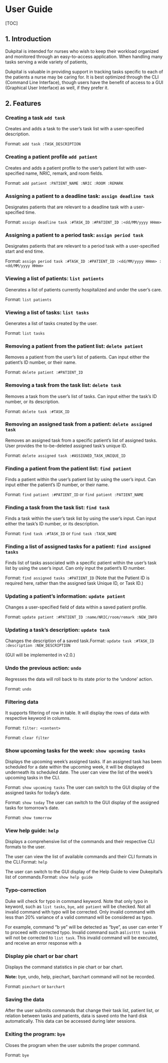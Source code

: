 # User Guide

[TOC]

## 1. Introduction

Dukpital is intended for nurses who wish to keep their workload organized and monitored through an easy-to-access application. When handling many tasks serving a wide variety of patients, 

Dukpital is valuable in providing support in tracking tasks specific to each of the patients a nurse may be caring for. It is best optimized through the CLI (Command Line Interface), though users have the benefit of access to a GUI (Graphical User Interface) as well, if they prefer it.

## 2. Features

### Creating a task `add task`

Creates and adds a task to the user’s task list with a user-specified description.

Format: `add task :TASK_DESCRIPTION`

### Creating a patient profile `add patient`

Creates and adds a patient profile to the user’s patient list with user-specified name, NRIC, remark, and room fields.

Format: `add patient :PATIENT_NAME :NRIC :ROOM :REMARK`

### Assigning a patient to a deadline task: `assign deadline task`

Designates patients that are relevant to a deadline task with a user-specified time.

Format: `assign deadline task :#TASK_ID :#PATIENT_ID :<dd/MM/yyyy HHmm> `

### Assigning a patient to a period task: `assign period task`

Designates patients that are relevant to a period task with a user-specified start and end time.

Format: `assign period task :#TASK_ID :#PATIENT_ID :<dd/MM/yyyy HHmm> :<dd/MM/yyyy HHmm>`

### Viewing a list of patients: `list patients` 

Generates a list of patients currently hospitalized and under the user’s care.

Format: `list patients`

### Viewing a list of tasks: `list tasks`

Generates a list of tasks created by the user.

Format: `list tasks`

### Removing a patient from the patient list: `delete patient`

Removes a patient from the user’s list of patients. Can input either the patient’s ID number, or their name.

Format: `delete patient :#PATIENT_ID`

### Removing a task from the task list: `delete task`

Removes a task from the user’s list of tasks. Can input either the task’s ID number, or its description.

Format: `delete task :#TASK_ID`

### Removing an assigned task from a patient: `delete assigned task`

Removes an assigned task from a specific patient’s list of assigned tasks. User provides the to-be-deleted assigned task’s unique ID.

Format: `delete assigned task :#ASSIGNED_TASK_UNIQUE_ID`

### Finding a patient from the patient list: `find patient`

Finds a patient within the user’s patient list by using the user’s input. Can input either the patient’s ID number, or their name.

Format: `find patient :#PATIENT_ID` or `find patient :PATIENT_NAME`

### Finding a task from the task list: `find task`

Finds a task within the user’s task list by using the user’s input. Can input either the task’s ID number, or its description.

Format: `find task :#TASK_ID` or `find task :TASK_NAME`

### Finding a list of assigned tasks for a patient: `find assigned tasks`

Finds list of tasks associated with a specific patient within the user’s task list by using the user’s input. Can only input the patient’s ID number.

Format: `find assigned tasks :#PATIENT_ID` (Note that the Patient ID is required here, rather than the assigned task Unique ID, or Task ID.)

### Updating a patient’s information: `update patient`

Changes a user-specified field of data within a saved patient profile.

Format: `update patient :#PATIENT_ID :name/NRIC/room/remark :NEW_INFO`

### Updating a task’s description: `update task`

Changes the description of a saved task.Format: `update task :#TASK_ID :description :NEW_DESCRIPTION`

(GUI will be implemented in v2.0.)

### Undo the previous action: `undo`

Regresses the data will roll back to its state prior to the ‘undone’ action.

Format: `undo`

### Filtering data

It supports filtering of row in table. It will display the rows of data with respective keyword in columns.

Format:  `filter: <content> `	

Format: `clear filter `

### Show upcoming tasks for the week: `show upcoming tasks`

Displays the upcoming week’s assigned tasks. If an assigned task has been scheduled for a date within the upcoming week, it will be displayed underneath its scheduled date.
The user can view the list of the week’s upcoming tasks in the CLI.

Format: `show upcoming tasks`
The user can switch to the GUI display of the assigned tasks for today’s date.

Format: `show today`
The user can switch to the GUI display of the assigned tasks for tomorrow’s date.

Format: `show tomorrow`

### View help guide: `help`

Displays a comprehensive list of the commands and their respective CLI formats to the user. 

The user can view the list of available commands and their CLI formats in the CLI.Format: `help`

The user can switch to the GUI display of the Help Guide to view Dukepital’s list of commands.Format: `show help guide`

### Typo-correction

Duke will check for typo in command keyword. Note that only typo in keyword, such as `list tasks`, `bye`, `add patient` will be checked. Not all invalid command with typo will be corrected. Only invalid command with less than 20% variance of a valid command will be considered as typo.

For example, command “b ye” will be detected as “bye”, as user can enter Y to proceed with corrected typo. Invalid command such as`listttt taskkk` will not be corrected to `list task`. This invalid command will be executed, and receive an error response with a 

### Display pie chart or bar chart

Displays the command statistics in pie chart or bar chart.

**Note:** bye, undo, help, piechart, barchart command will not be recorded.

Format: `piechart` or `barchart`

### Saving the data

After the user submits commands that change their task list, patient list, or relation between tasks and patients, data is saved onto the hard disk automatically. This data can be accessed during later sessions.

### Exiting the program: `bye`

Closes the program when the user submits the proper command.

Format: `bye`

